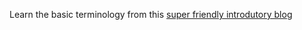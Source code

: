 
Learn the basic terminology from this [super friendly introdutory blog](https://medium.com/basecs/a-gentle-introduction-to-graph-theory-77969829ead8)


